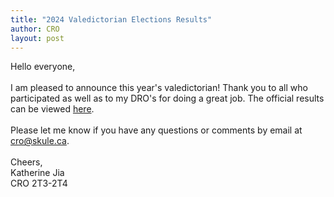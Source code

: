 ```yaml
---
title: "2024 Valedictorian Elections Results"
author: CRO
layout: post
---
```


Hello everyone,<br> <br> I am pleased to announce this year's valedictorian! Thank you to all who participated as well as to my DRO's for doing a great job. The official results can be viewed <a href="https://drive.google.com/file/d/1boWODnKfmqhQ6sbCuj3SsvF6fzaPO6Wd/view?usp=sharing">here</a>.<br> <br> Please let me know if you have any questions or comments by email at cro@skule.ca.<br> <br> Cheers,<br> Katherine Jia<br> CRO 2T3-2T4
